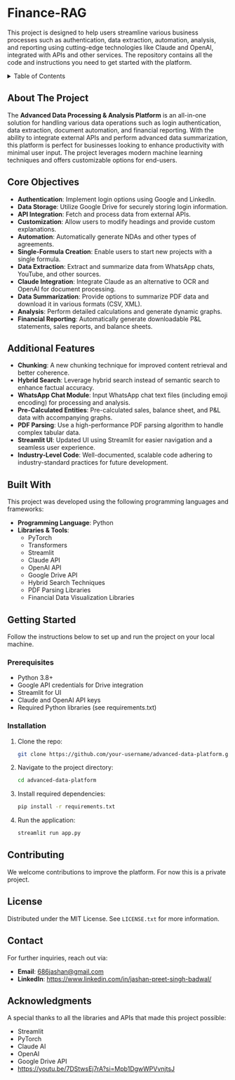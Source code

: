 # Finance-RAG

This project is designed to help users streamline various business processes such as authentication, data extraction, automation, analysis, and reporting using cutting-edge technologies like Claude and OpenAI, integrated with APIs and other services. The repository contains all the code and instructions you need to get started with the platform.

<a name="readme-top"></a>

<!-- TABLE OF CONTENTS -->
<details>
<summary>Table of Contents</summary>
<ol>
<li><a href="#about-the-project">About The Project</a></li>
<li><a href="#core-objectives">Core Objectives</a></li>
<li><a href="#additional-features">Additional Features</a></li>
<li><a href="#built-with">Built With</a></li>
<li>
<a href="#getting-started">Getting Started</a>
<ul>
<li><a href="#prerequisites">Prerequisites</a></li>
<li><a href="#installation">Installation</a></li>
</ul>
</li>
<li><a href="#contributing">Contributing</a></li>
<li><a href="#license">License</a></li>
<li><a href="#contact">Contact</a></li>
<li><a href="#acknowledgments">Acknowledgments</a></li>
</ol>
</details>

<!-- ABOUT THE PROJECT -->
## About The Project
The **Advanced Data Processing & Analysis Platform** is an all-in-one solution for handling various data operations such as login authentication, data extraction, document automation, and financial reporting. With the ability to integrate external APIs and perform advanced data summarization, this platform is perfect for businesses looking to enhance productivity with minimal user input. The project leverages modern machine learning techniques and offers customizable options for end-users.

<!-- CORE OBJECTIVES -->
## Core Objectives
- **Authentication**: Implement login options using Google and LinkedIn.
- **Data Storage**: Utilize Google Drive for securely storing login information.
- **API Integration**: Fetch and process data from external APIs.
- **Customization**: Allow users to modify headings and provide custom explanations.
- **Automation**: Automatically generate NDAs and other types of agreements.
- **Single-Formula Creation**: Enable users to start new projects with a single formula.
- **Data Extraction**: Extract and summarize data from WhatsApp chats, YouTube, and other sources.
- **Claude Integration**: Integrate Claude as an alternative to OCR and OpenAI for document processing.
- **Data Summarization**: Provide options to summarize PDF data and download it in various formats (CSV, XML).
- **Analysis**: Perform detailed calculations and generate dynamic graphs.
- **Financial Reporting**: Automatically generate downloadable P&L statements, sales reports, and balance sheets.

<!-- ADDITIONAL FEATURES -->
## Additional Features
- **Chunking**: A new chunking technique for improved content retrieval and better coherence.
- **Hybrid Search**: Leverage hybrid search instead of semantic search to enhance factual accuracy.
- **WhatsApp Chat Module**: Input WhatsApp chat text files (including emoji encoding) for processing and analysis.
- **Pre-Calculated Entities**: Pre-calculated sales, balance sheet, and P&L data with accompanying graphs.
- **PDF Parsing**: Use a high-performance PDF parsing algorithm to handle complex tabular data.
- **Streamlit UI**: Updated UI using Streamlit for easier navigation and a seamless user experience.
- **Industry-Level Code**: Well-documented, scalable code adhering to industry-standard practices for future development.

<!-- BUILT WITH -->
## Built With
This project was developed using the following programming languages and frameworks:
- **Programming Language**: Python
- **Libraries & Tools**: 
  - PyTorch
  - Transformers
  - Streamlit
  - Claude API
  - OpenAI API
  - Google Drive API
  - Hybrid Search Techniques
  - PDF Parsing Libraries
  - Financial Data Visualization Libraries

<!-- GETTING STARTED -->
## Getting Started
Follow the instructions below to set up and run the project on your local machine.

### Prerequisites
- Python 3.8+
- Google API credentials for Drive integration
- Streamlit for UI
- Claude and OpenAI API keys
- Required Python libraries (see requirements.txt)

### Installation
1. Clone the repo:
   ```bash
   git clone https://github.com/your-username/advanced-data-platform.git
   ```
2. Navigate to the project directory:
   ```bash
   cd advanced-data-platform
   ```
3. Install required dependencies:
   ```bash
   pip install -r requirements.txt
   ```
4. Run the application:
   ```bash
   streamlit run app.py
   ```

<!-- CONTRIBUTING -->
## Contributing
We welcome contributions to improve the platform. For now this is a private project.

<!-- LICENSE -->
## License
Distributed under the MIT License. See `LICENSE.txt` for more information.

<!-- CONTACT -->
## Contact
For further inquiries, reach out via:
- **Email**: 686jashan@gmail.com
- **LinkedIn**: https://www.linkedin.com/in/jashan-preet-singh-badwal/

<!-- ACKNOWLEDGMENTS -->
## Acknowledgments
A special thanks to all the libraries and APIs that made this project possible:
- Streamlit
- PyTorch
- Claude AI
- OpenAI
- Google Drive API
- https://youtu.be/7DStwsEj7rA?si=Mpb1DgwWPVvnjtsJ
